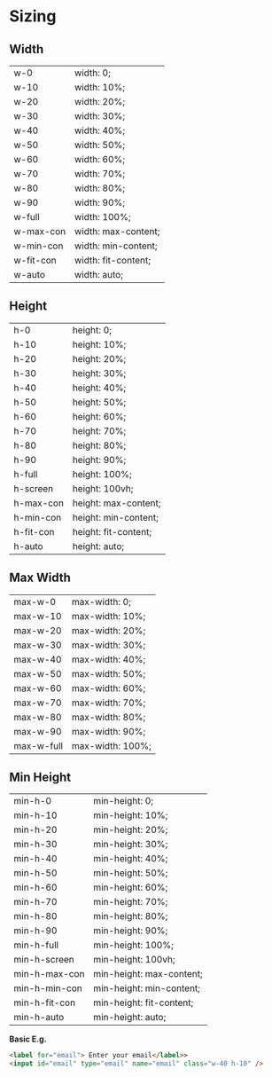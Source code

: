 # Sizing

## Width

<table>
<tr>
<td>w-0</td>
<td>width: 0;</td>
</tr>
<tr>
<td>w-10</td>
<td>width: 10%;</td>
</tr>
<tr>
<td>w-20</td>
<td>width: 20%;</td>
</tr>
<tr>
<td>w-30</td>
<td>width: 30%;</td>
</tr>
<tr>
<td>w-40</td>
<td>width: 40%;</td>
</tr>
<tr>
<td>w-50</td>
<td>width: 50%;</td>
</tr>
<tr>
<td>w-60</td>
<td>width: 60%;</td>
</tr>
<tr>
<td>w-70</td>
<td>width: 70%;</td>
</tr>
<tr>
<td>w-80</td>
<td>width: 80%;</td>
</tr>
<tr>
<td>w-90</td>
<td>width: 90%;</td>
</tr>
<tr>
<td>w-full</td>
<td>width: 100%;</td>
</tr>
<tr>
<td>w-max-con</td>
<td>width: max-content;</td>
</tr>
<tr>
<td>w-min-con</td>
<td>width: min-content;</td>
</tr>
<tr>
<td>w-fit-con</td>
<td>width: fit-content;</td>
</tr>
<tr>
<td>w-auto</td>
<td>width: auto;</td>
</tr>
</table>

## Height

<table>
<tr>
<td>h-0</td>
<td>height: 0;</td>
</tr>
<tr>
<td>h-10</td>
<td>height: 10%;</td>
</tr>
<tr>
<td>h-20</td>
<td>height: 20%;</td>
</tr>
<tr>
<td>h-30</td>
<td>height: 30%;</td>
</tr>
<tr>
<td>h-40</td>
<td>height: 40%;</td>
</tr>
<tr>
<td>h-50</td>
<td>height: 50%;</td>
</tr>
<tr>
<td>h-60</td>
<td>height: 60%;</td>
</tr>
<tr>
<td>h-70</td>
<td>height: 70%;</td>
</tr>
<tr>
<td>h-80</td>
<td>height: 80%;</td>
</tr>
<tr>
<td>h-90</td>
<td>height: 90%;</td>
</tr>
<tr>
<td>h-full</td>
<td>height: 100%;</td>
</tr>
<tr>
<td>h-screen</td>
<td>height: 100vh;</td>
</tr>
<tr>
<td>h-max-con</td>
<td>height: max-content;</td>
</tr>
<tr>
<td>h-min-con</td>
<td>height: min-content;</td>
</tr>
<tr>
<td>h-fit-con</td>
<td>height: fit-content;</td>
</tr>
<tr>
<td>h-auto</td>
<td>height: auto;</td>
</tr>
</table>

## Max Width

<table>
<tr>
<td>max-w-0</td>
<td>max-width: 0;</td>
</tr>
<tr>
<td>max-w-10</td>
<td>max-width: 10%;</td>
</tr>
<tr>
<td>max-w-20</td>
<td>max-width: 20%;</td>
</tr>
<tr>
<td>max-w-30</td>
<td>max-width: 30%;</td>
</tr>
<tr>
<td>max-w-40</td>
<td>max-width: 40%;</td>
</tr>
<tr>
<td>max-w-50</td>
<td>max-width: 50%;</td>
</tr>
<tr>
<td>max-w-60</td>
<td>max-width: 60%;</td>
</tr>
<tr>
<td>max-w-70</td>
<td>max-width: 70%;</td>
</tr>
<tr>
<td>max-w-80</td>
<td>max-width: 80%;</td>
</tr>
<tr>
<td>max-w-90</td>
<td>max-width: 90%;</td>
</tr>
<tr>
<td>max-w-full</td>
<td>max-width: 100%;</td>
</tr>
</table>

## Min Height

<table>
<tr>
<td>min-h-0</td>
<td>min-height: 0;</td>
</tr>
<tr>
<td>min-h-10</td>
<td>min-height: 10%;</td>
</tr>
<tr>
<td>min-h-20</td>
<td>min-height: 20%;</td>
</tr>
<tr>
<td>min-h-30</td>
<td>min-height: 30%;</td>
</tr>
<tr>
<td>min-h-40</td>
<td>min-height: 40%;</td>
</tr>
<tr>
<td>min-h-50</td>
<td>min-height: 50%;</td>
</tr>
<tr>
<td>min-h-60</td>
<td>min-height: 60%;</td>
</tr>
<tr>
<td>min-h-70</td>
<td>min-height: 70%;</td>
</tr>
<tr>
<td>min-h-80</td>
<td>min-height: 80%;</td>
</tr>
<tr>
<td>min-h-90</td>
<td>min-height: 90%;</td>
</tr>
<tr>
<td>min-h-full</td>
<td>min-height: 100%;</td>
</tr>
<tr>
<td>min-h-screen</td>
<td>min-height: 100vh;</td>
</tr>
<tr>
<td>min-h-max-con</td>
<td>min-height: max-content;</td>
</tr>
<tr>
<td>min-h-min-con</td>
<td>min-height: min-content;</td>
</tr>
<tr>
<td>min-h-fit-con</td>
<td>min-height: fit-content;</td>
</tr>
<tr>
<td>min-h-auto</td>
<td>min-height: auto;</td>
</tr>
</table>

**Basic E.g.**

```html
<label for="email"> Enter your email</label>>
<input id="email" type="email" name="email" class="w-40 h-10" />
```
